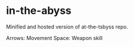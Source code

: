 # in-the-abyss

Minified and hosted version of at-the-tsbyss repo.

Arrows: Movement
Space: Weapon skill
